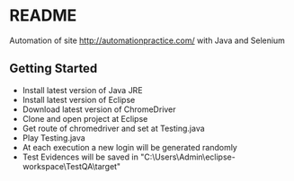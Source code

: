 # README 

Automation of site http://automationpractice.com/  with Java and Selenium

## Getting Started

* Install latest version of Java JRE
* Install latest version of Eclipse
* Download latest version of ChromeDriver
* Clone and open project at Eclipse
* Get route of chromedriver and set at Testing.java 
* Play Testing.java
* At each execution a new login will be generated randomly
* Test Evidences will be saved in "C:\Users\Admin\eclipse-workspace\TestQA\target"
